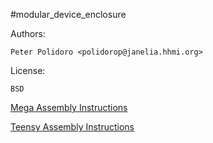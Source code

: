 #modular_device_enclosure

Authors:

    Peter Polidoro <polidorop@janelia.hhmi.org>

License:

    BSD

[Mega Assembly Instructions](./mega/assembly/README.md)

[Teensy Assembly Instructions](./teensy/assembly/README.md)
